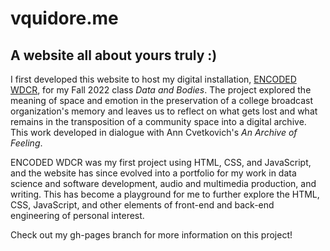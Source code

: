 # vquidore.me
## A website all about yours truly :)

I first developed this website to host my digital installation, [ENCODED WDCR](https://vquidore.me/projects/encodedwdcr.html), for my Fall 2022 class *Data and Bodies*. The project explored the meaning of space and emotion in the preservation of a college broadcast organization's memory and leaves us to reflect on what gets lost and what remains in the transposition of a community space into a digital archive. This work developed in dialogue with Ann Cvetkovich's *An Archive of Feeling*. 

ENCODED WDCR was my first project using HTML, CSS, and JavaScript, and the website has since evolved into a portfolio for my work in data science and software development, audio and multimedia production, and writing. This has become a playground for me to further explore the HTML, CSS, JavaScript, and other elements of front-end and back-end engineering of personal interest. 

Check out my gh-pages branch for more information on this project! 
